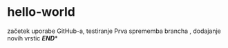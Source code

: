 # hello-world
začetek uporabe GitHub-a, testiranje
Prva sprememba brancha , dodajanje novih vrstic
*************END**************

